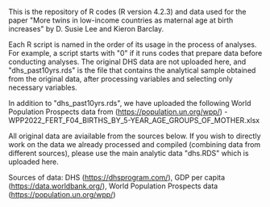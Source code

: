 This is the repository of R codes (R version 4.2.3) and data used for the paper "More twins in low-income countries as maternal age at birth increases" by D. Susie Lee and Kieron Barclay. 

Each R script is named in the order of its usage in the process of analyses. For example, a script starts with "0" if it runs codes that prepare data before conducting analyses. The original DHS data are not uploaded here, and "dhs_past10yrs.rds" is the file that contains the analytical sample obtained from the original data, after processing variables and selecting only necessary variables. 

In addition to "dhs_past10yrs.rds", we have uploaded the following World Population Prospects data from (https://population.un.org/wpp/)
-WPP2022_FERT_F04_BIRTHS_BY_5-YEAR_AGE_GROUPS_OF_MOTHER.xlsx

All original data are aviailable from the sources below. If you wish to directly work on the data we already processed and compiled (combining data from different sources), please use the main analytic data "dhs.RDS" which is uploaded here.

Sources of data: DHS (https://dhsprogram.com/), GDP per capita (https://data.worldbank.org/), World Population Prospects data (https://population.un.org/wpp/)
